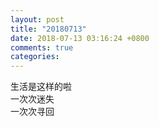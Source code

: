 ```yaml
---
layout: post
title: "20180713"
date: 2018-07-13 03:16:24 +0800
comments: true
categories: 
---
```

生活是这样的啦  
一次次迷失  
一次次寻回
